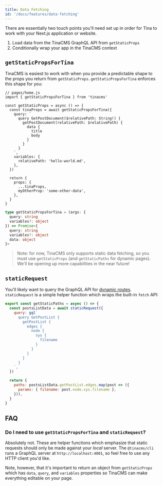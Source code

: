 ```yaml
---
title: Data Fetching
id: '/docs/features/data-fetching'
---
```


There are essentially two touch points you'll need set up in order for Tina to work with your Next.js application or website.

1. Load data from the TinaCMS GraphQL API from `getStaticProps`
2. Conditionally wrap your app in the TinaCMS context

## `getStaticPropsForTina`

TinaCMS is easiest to work with when you provide a predictable shape to the props you return from `getStaticProps`. `getStaticPropsForTina` enforces this shape for you:

```tsx
// pages/home.js
import { getStaticPropsForTina } from 'tinacms'

const getStaticProps = async () => {
  const tinaProps = await getStaticPropsForTina({
    query: `
      query GetPostDocument($relativePath: String!) {
        getPostDocument(relativePath: $relativePath) {
          data {
            title
            body
          }
        }
      }
    `,
    variables: {
      relativePath: 'hello-world.md',
    },
  })

  return {
    props: {
      ...tinaProps,
      myOtherProp: 'some-other-data',
    },
  }
}
```

```ts
type getStaticPropsForTina = (args: {
  query: string
  variables?: object
}) => Promise<{
  query: string
  variables?: object
  data: object
}>
```

> Note: for now, TinaCMS only supports static data fetching, so you must use `getStaticProps` (and `getStaticPaths` for dynamic pages). We'll be opening up more capabilities in the near future!

## `staticRequest`

You'll likely want to query the GraphQL API for [dynamic routes](https://nextjs.org/docs/basic-features/data-fetching#getstaticpaths-static-generation). `staticRequest` is a simple helper function which wraps the built-in `fetch` API:

```js
export const getStaticPaths = async () => {
  const postsListData = await staticRequest({
    query: gql`
      query GetPostList {
        getPostList {
          edges {
            node {
              sys {
                filename
              }
            }
          }
        }
      }
    `,
  })

  return {
    paths: postsListData.getPostList.edges.map(post => ({
      params: { filename: post.node.sys.filename },
    })),
  }
}
```

## FAQ

### Do I need to use `getStaticPropsForTina` and `staticRequest`?

Absolutely not. These are helper functions which emphasize that static requests should only be made against your _local_ server. The `@tinacms/cli` runs a GraphQL server at `http://localhost:4001`, so feel free to use any HTTP client you'd like.

Note, however, that it's important to return an object from `getStaticProps` which has `data`, `query`, and `variables` properties so TinaCMS can make everything editable on your page.
